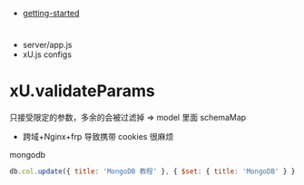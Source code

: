 - [getting-started](https://ued.qunar.com/ykit/guide/getting-started.html)

#

- server/app.js
- xU.js configs

# xU.validateParams

只接受限定的参数，多余的会被过滤掉 => model 里面 schemaMap

- 跨域+Nginx+frp 导致携带 cookies 很麻烦

mongodb

```js
db.col.update({ title: 'MongoDB 教程' }, { $set: { title: 'MongoDB' } }, { multi: true });
```
